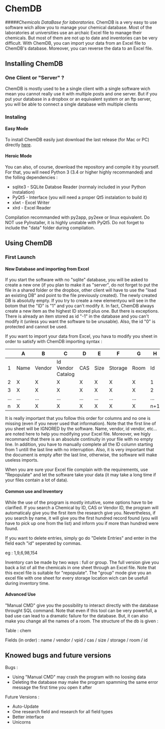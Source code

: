 # ChemDB
#####_Chemicals DataBase for laboratories._
ChemDB is a very easy to use software wich allow you to manage your chemical database.
Most of the laboratories at universities use an archaic Excel file to manage their chemicals. But most of them are not up to date and inventories can be very difficult. With ChemDB, you can import your data from an Excel file to ChemDB's database. Moreover, you can reverse the data to an Excel file.

## Installing ChemDB
### One Client or "Server" ?
ChemDB is mostly used to be a single client with a single software wich mean you cannot really use it with multiple posts and one server. But if you put your database in a dropbox or an equivalent system or an ftp server, you will be able to connect a single database with multiple clients

### Instaling
#### Easy Mode
To install ChemDB easily just download the last release (for Mac or PC) directly [here](https://github.com/dedichan/ChemDB/releases).

#### Heroic Mode
You can also, of course, download the repository and compile it by yourself. For that, you will need Python 3 (3.4 or higher highly recommanded) and the folling dependencies :
* sqlite3 - SQLite Databse Reader (normaly included in your Python instalation)
* PyQt5 - Interface (you will need a proper Qt5 instalation to build it)
* xlwt - Excel Writer 
* xlrd - Excel Reader 

Compilation recommanded with py2app, py2exe or linux equivalent. Do NOT use PyInstaller, it is highly unstable with PyQt5.
Do not forget to include the "data" folder during compilation.

## Using ChemDB
### First Launch
#### New Database and importing from Excel
If you start the software with no "sqlite" database, you will be asked to create a new one (if you plan to make it as "server", do not forget to put the file in a shared folder or the dropbox, other client will have to use the "load an existing DB" and point to the file previously created).
The newly created DB is absolutly empty. If you try to create a new elementyou will see in the botom that the "ID" is "1" and you can't modify it. In fact, ChemDB always create a new item as the highest ID stored plus one. But there is exceptions. There is already an item stored as id "-1" in the database and you can't modify it (unless you want the software to be unusable). Also, the id "0" is protected and cannot be used.

If you want to import your data from Excel, you hava to modify you sheet in order to satisfy with ChemDB importing syntax :

|   | A  | B  | C |D |E |F |G |H |
| --------|---------|-------|-------|-------|-------|-------|-------|-------|
| 1  | Name   | Vendor    | Id Vendor Catalog    |  CAS   |Size    | Storage    | Room    | Id    |
| 2 | X | X    | X    | X    | X    | X    | X    | 1    |
| 3 |  X | X    | X    | X    | X    | X    | X    | 2    |
| ... | ... |... |... |... |... |... |... |... |
| n |  X | X    | X    | X    | X    | X    | X    | n+1    |

It is really important that you follow this order for columns and no one is missing (even if you never used that information). Note that the first line of you sheet will be IGNORED by the software. Name, vendor, id vendor, etc... are noted here to help you modifying your Excel file. Moreover, we higly recommand that there is an absolute continuity in your file with no empty line. In addition, you have to manually complete all the ID column starting from 1 untill the last line with no interruption. Also, it is very important that the document is empty after the last line, otherwise, the software will make useless imports.

When you are sure your Excel file complain with the requirements, use "Repopulate" and let the software take your data (it may take a long time if your files contain a lot of data).

#### Common use and Inventory

While the use of the program is mostly intuitive, some options have to be clarified. If you search a Chemical by ID, CAS or Vendor ID, the program will automaticaly give you the first item the research give you. Nevertheless, if you search by name, it will give you the first hundred record found (you will have to pick up one from the list) and inform you if more than hundred were found.

If you want to delete entries, simply go do "Delete Entries" and enter in the field each "id" seperated by commas. 

eg : 1,9,6,98,154

Inventory can be made by two ways : full or group. The full version give you back a list of all the chemicals in one sheet through an Excel file. Note that this excel file is suitable for "repopulate". The "group" mode give you an excel file with one sheet for every storage location wich can be usefull during inventory time.

#### Advanced Use

"Manual CMD" give you the possibility to interact directly with the database throught SQL command. Note that even if this tool can be very powerfull, a bad use can lead to a dramatic failure for the database. But, it can also make you change all the names of a room. The structure of the db is given :

Table : chem

Fields (in order) : name / vendor / vpid / cas / size / storage / room / id

## Knowed bugs and future versions 

Bugs :
* Using "Manual CMD" may crash the program with no loosing data
* Deleting the database may make the program spamming the same error message the first time you open it after

Future Versions :
* Auto-Update
* One research field and research for all field types
* Better interface
* Unicorns
